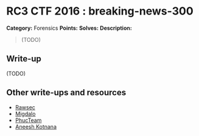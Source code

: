 # RC3 CTF 2016 : breaking-news-300

**Category:** Forensics
**Points:**
**Solves:**
**Description:**

> (TODO)


## Write-up

(TODO)

## Other write-ups and resources

* [Rawsec](http://rawsec.ml/en/RC3CTF-2016-forensics-300-breaking-news/)
* [Migdalo](https://github.com/Migdalo/writeups/tree/master/rc3-ctf-2016/breaking_news)
* [PhucTeam](https://phucteam.wordpress.com/2016/11/22/rc3-ctf-forensic-300-breaking-news/)
* [Aneesh Kotnana](https://github.com/Alaska47/RC3CTF-2016-Writeups/tree/master/forensics/300-Breaking-News)
